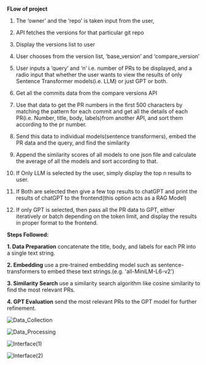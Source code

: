 **FLow of project**

1. The ‘owner’ and the ‘repo’ is taken input from the user, 

2. API fetches the versions for that particular git repo

3. Display the versions list to user

4. User chooses from the version list, ‘base_version’ and ‘compare_version’

5. User inputs a ‘query’ and ‘n’ i.e. number of PRs to be displayed, and a radio input that whether the user wants to view the results of only Sentence Transformer models(i.e. LLM) or just GPT or both. 

6. Get all the commits data from the compare versions API

7. Use that data to get the PR numbers in the first 500 characters by matching the pattern for each commit and get all the details of each PR(i.e. Number, title, body, labels)from another API, and sort them according to the pr number.

8. Send this data to individual models(sentence transformers), embed the PR data and the query, and find the similarity

9. Append the similarity scores of all models to one json file and calculate the average of all the models and sort according to that.

10. If Only LLM is selected by the user, simply display the top n results to user.

11. If Both are selected then give a few top results to chatGPT and print the results of chatGPT to the frontend(this option acts as a RAG Model)  

12. If only GPT is selected, then pass all the PR data to GPT, either iteratively or batch depending on the token limit, and display the results in proper format to the frontend.



**Steps Followed:**

**1. Data Preparation**
    concatenate the title, body, and labels for each PR into a single text string.

**2. Embedding**
    use a pre-trained embedding model such as sentence-transformers to embed these text strings.(e.g. 'all-MiniLM-L6-v2')

**3. Similarity Search**
    use a similarity search algorithm like cosine similarity to find the most relevant PRs.

**4. GPT Evaluation**
    send the most relevant PRs to the GPT model for further refinement.




![Data_Collection](https://github.com/user-attachments/assets/af244304-c1dc-4cf2-b7e2-912892ec6056)

![Data_Processing](https://github.com/user-attachments/assets/0f96408a-74f5-4bff-9772-9f241d60c19f)

![Interface(1)](https://github.com/user-attachments/assets/5d2247b4-ba12-4429-9255-7181263cd4c2)

![Interface(2)](https://github.com/user-attachments/assets/60f753f8-ef2e-4283-a2fa-762f78fea11a)



